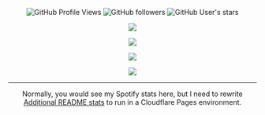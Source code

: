<p align="center">
    <img alt="GitHub Profile Views" src="https://komarev.com/ghpvc/?username=Le0X8&style=for-the-badge&label=views&color=23aeb5">
    <img alt="GitHub followers" src="https://img.shields.io/github/followers/Le0X8?style=for-the-badge&label=followers&color=23aeb5">
    <img alt="GitHub User's stars" src="https://img.shields.io/github/stars/Le0X8?style=for-the-badge&label=stars&color=23aeb5">
</p>

<p align="center">
    <a href="https://github.com/Le0X8#user-activity-overview">
        <img src="https://github-readme-stats.vercel.app/api?username=Le0X8&show_icons=true&theme=transparent&border_radius=0&hide_border=true&title_color=23aeb5&text_color=23aeb5&icon_color=23aeb5&hide_title=true&show=reviews,discussions_started,discussions_answered,prs_merged,prs_merged_percentage" />
    </a>
</p>
<p align="center">
    <a href="https://github.com/Le0X8?tab=repositories">
        <img src="https://github-readme-stats.vercel.app/api/top-langs/?username=Le0X8&size_weight=0.5&count_weight=0.5&langs_count=8&theme=transparent&border_radius=0&hide_border=true&title_color=23aeb5&text_color=23aeb5&layout=compact">
    </a>
</p>
<p align="center">
    <a href="https://github.com/Le0X8#user-activity-overview">
        <img src="https://github-readme-streak-stats.herokuapp.com/?user=Le0X8&theme=transparent&hide_border=true&border_radius=0&date_format=j.m.Y&stroke=23aeb5&ring=23aeb5&fire=23aeb5&currStreakNum=23aeb5&sideNums=23aeb5&currStreakLabel=23aeb5&sideLabels=23aeb5&dates=23aeb5">
    </a>
</p>
<p align="center">
    <a href="https://wakatime.com/@Le0_X8">
        <img src="https://github-readme-stats.vercel.app/api/wakatime?username=Le0_X8&langs_count=8&theme=transparent&border_radius=0&hide_border=true&title_color=23aeb5&text_color=007e85&custom_title=Coding%20Time&hide=other">
    </a>
</p>

---

<p align="center">
    Normally, you would see my Spotify stats here, but I need to rewrite <a href="https://github.com/Le0X8/additional-readme-stats">Additional README stats</a> to run in a Cloudflare Pages environment.
</p>

<!--
<p align="center">
    <a href="https://armstats.leox.dev/spotify/current/html?username=ji431f2ja6vyczqq0eatna6jb&custom_title=Currently%20listening%20to">
        <img src="https://armstats.leox.dev/spotify/current?username=ji431f2ja6vyczqq0eatna6jb&theme=transparent&border_radius=0&hide_border=true&title_color=23aeb5&text_color=23aeb5&icon_color=23aeb5&custom_title=Currently%20listening%20to&logo_color=green&logo_position=bottom_right">
    </a>
</p>
<p align="center">
    <a href="https://armstats.leox.dev/spotify/recents/html?username=ji431f2ja6vyczqq0eatna6jb&limit=8&custom_title=Recently%20heared%20tracks">
        <img src="https://armstats.leox.dev/spotify/recents?username=ji431f2ja6vyczqq0eatna6jb&theme=transparent&border_radius=0&hide_border=true&title_color=23aeb5&text_color=23aeb5&icon_color=23aeb5&custom_title=Recently%20heared%20tracks&limit=8&logo_color=green&logo_position=bottom_right">
    </a>
</p>
<p align="center">
    <a href="https://armstats.leox.dev/spotify/artists/html?username=ji431f2ja6vyczqq0eatna6jb&limit=8">
        <img src="https://armstats.leox.dev/spotify/artists?username=ji431f2ja6vyczqq0eatna6jb&theme=transparent&border_radius=0&hide_border=true&title_color=23aeb5&text_color=23aeb5&icon_color=23aeb5&limit=8&logo_color=green&logo_position=bottom_right&inner_border_radius=27.5">
    </a>
</p>
<p align="center">
    <a href="https://armstats.leox.dev/spotify/tracks/html?username=ji431f2ja6vyczqq0eatna6jb&limit=8">
        <img src="https://armstats.leox.dev/spotify/tracks?username=ji431f2ja6vyczqq0eatna6jb&theme=transparent&border_radius=0&hide_border=true&title_color=23aeb5&text_color=23aeb5&icon_color=23aeb5&limit=8&logo_color=green&logo_position=bottom_right">
    </a>
</p>
-->
